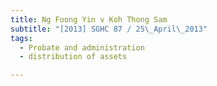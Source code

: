 ```yaml
---
title: Ng Foong Yin v Koh Thong Sam 
subtitle: "[2013] SGHC 87 / 25\_April\_2013"
tags:
  - Probate and administration
  - distribution of assets

---
```


